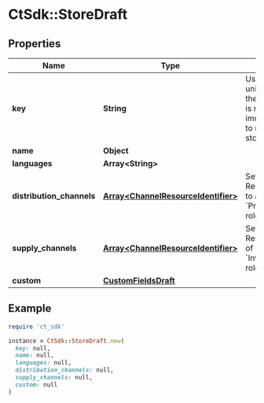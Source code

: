 # CtSdk::StoreDraft

## Properties

| Name | Type | Description | Notes |
| ---- | ---- | ----------- | ----- |
| **key** | **String** | User-specific unique identifier for the store. The &#x60;key&#x60; is mandatory and immutable. It is used to reference the store. |  |
| **name** | **Object** |  |  |
| **languages** | **Array&lt;String&gt;** |  | [optional] |
| **distribution_channels** | [**Array&lt;ChannelResourceIdentifier&gt;**](ChannelResourceIdentifier.md) | Set of ResourceIdentifiers to a Channel with &#x60;ProductDistribution&#x60; role | [optional] |
| **supply_channels** | [**Array&lt;ChannelResourceIdentifier&gt;**](ChannelResourceIdentifier.md) | Set of ResourceIdentifiers of Channels with &#x60;InventorySupply&#x60; role | [optional] |
| **custom** | [**CustomFieldsDraft**](CustomFieldsDraft.md) |  | [optional] |

## Example

```ruby
require 'ct_sdk'

instance = CtSdk::StoreDraft.new(
  key: null,
  name: null,
  languages: null,
  distribution_channels: null,
  supply_channels: null,
  custom: null
)
```

